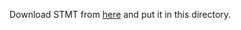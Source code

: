 Download STMT from [here](http://nlp.stanford.edu/software/tmt/tmt-0.4/) and put it in this directory.
